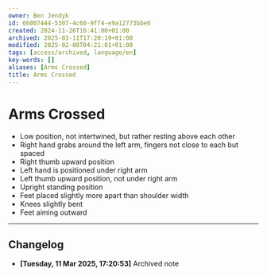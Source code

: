 ```yaml
---
owner: Ben Jendyk
id: 66007444-5307-4c60-9ff4-e9a12773bbe6
created: 2024-11-26T16:41:00+01:00
archived: 2025-03-11T17:20:19+01:00
modified: 2025-02-08T04:21:01+01:00
tags: [access/archived, language/en]
key-words: []
aliases: [Arms Crossed]
title: Arms Crossed
---
```


# Arms Crossed

- Low position, not intertwined, but rather resting above each other
- Right hand grabs around the left arm, fingers not close to each but spaced
- Right thumb upward position
- Left hand is positioned under right arm
- Left thumb upward position, not under right arm
- Upright standing position
- Feet placed slightly more apart than shoulder width
- Knees slightly bent
- Feet aiming outward

---

## Changelog 

- **[Tuesday, 11 Mar 2025, 17:20:53]** Archived note 